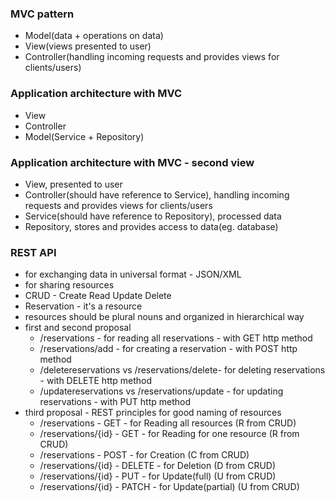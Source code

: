 ### MVC pattern
- Model(data + operations on data)
- View(views presented to user)
- Controller(handling incoming requests and provides views for clients/users)

### Application architecture with MVC
- View
- Controller
- Model(Service + Repository)

### Application architecture with MVC - second view
- View, presented to user
- Controller(should have reference to Service), handling incoming requests and provides views for clients/users
- Service(should have reference to Repository), processed data
- Repository, stores and provides access to data(eg. database)

### REST API
- for exchanging data in universal format - JSON/XML
- for sharing resources
- CRUD - Create Read Update Delete
- Reservation - it's a resource
- resources should be plural nouns and organized in hierarchical way
- first and second proposal
  - /reservations - for reading all reservations - with GET http method
  - /reservations/add - for creating a reservation - with POST http method
  - /deletereservations vs /reservations/delete- for deleting reservations - with DELETE http method
  - /updatereservations vs /reservations/update - for updating reservations - with PUT http method
- third proposal - REST principles for good naming of resources
  - /reservations - GET - for Reading all resources (R from CRUD)
  - /reservations/{id} - GET - for Reading for one resource (R from CRUD)
  - /reservations - POST - for Creation (C from CRUD)
  - /reservations/{id} - DELETE - for Deletion (D from CRUD)
  - /reservations/{id} - PUT - for Update(full) (U from CRUD)
  - /reservations/{id} - PATCH - for Update(partial) (U from CRUD)